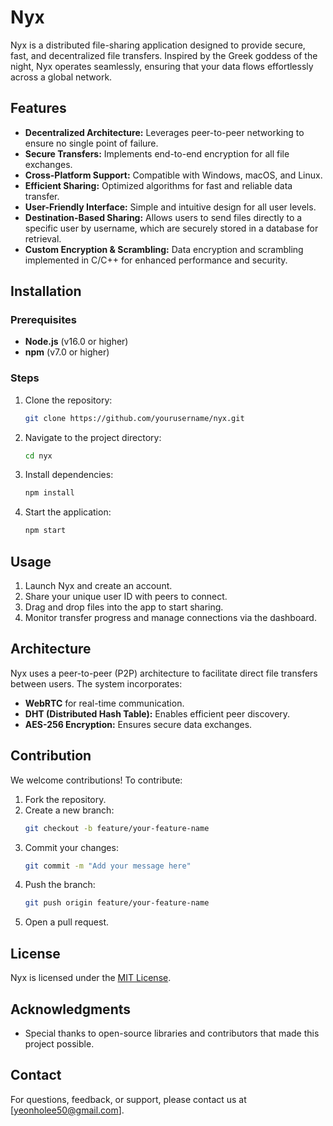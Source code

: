 # Nyx

Nyx is a distributed file-sharing application designed to provide secure, fast, and decentralized file transfers. Inspired by the Greek goddess of the night, Nyx operates seamlessly, ensuring that your data flows effortlessly across a global network.

## Features
- **Decentralized Architecture:** Leverages peer-to-peer networking to ensure no single point of failure.
- **Secure Transfers:** Implements end-to-end encryption for all file exchanges.
- **Cross-Platform Support:** Compatible with Windows, macOS, and Linux.
- **Efficient Sharing:** Optimized algorithms for fast and reliable data transfer.
- **User-Friendly Interface:** Simple and intuitive design for all user levels.
- **Destination-Based Sharing:** Allows users to send files directly to a specific user by username, which are securely stored in a database for retrieval.
- **Custom Encryption & Scrambling:** Data encryption and scrambling implemented in C/C++ for enhanced performance and security.

## Installation

### Prerequisites
- **Node.js** (v16.0 or higher)
- **npm** (v7.0 or higher)

### Steps
1. Clone the repository:
   ```bash
   git clone https://github.com/yourusername/nyx.git
   ```
2. Navigate to the project directory:
   ```bash
   cd nyx
   ```
3. Install dependencies:
   ```bash
   npm install
   ```
4. Start the application:
   ```bash
   npm start
   ```

## Usage
1. Launch Nyx and create an account.
2. Share your unique user ID with peers to connect.
3. Drag and drop files into the app to start sharing.
4. Monitor transfer progress and manage connections via the dashboard.

## Architecture
Nyx uses a peer-to-peer (P2P) architecture to facilitate direct file transfers between users. The system incorporates:
- **WebRTC** for real-time communication.
- **DHT (Distributed Hash Table):** Enables efficient peer discovery.
- **AES-256 Encryption:** Ensures secure data exchanges.

## Contribution
We welcome contributions! To contribute:
1. Fork the repository.
2. Create a new branch:
   ```bash
   git checkout -b feature/your-feature-name
   ```
3. Commit your changes:
   ```bash
   git commit -m "Add your message here"
   ```
4. Push the branch:
   ```bash
   git push origin feature/your-feature-name
   ```
5. Open a pull request.

## License
Nyx is licensed under the [MIT License](LICENSE).

## Acknowledgments
- Special thanks to open-source libraries and contributors that made this project possible.

## Contact
For questions, feedback, or support, please contact us at [yeonholee50@gmail.com].